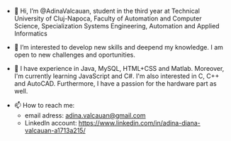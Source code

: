 - 👋 Hi, I’m @AdinaValcauan, student in the third year at Technical University of Cluj-Napoca, Faculty of Automation and Computer Science,
 Specialization Systems Engineering, Automation and Applied Informatics
 
- 👀 I’m interested to develop new skills and deepend my knowledge. I am open to new challenges and oportunities.

- 🌱 I have experience in Java, MySQL, HTML+CSS and Matlab. Moreover, I'm currently learning JavaScript and C#. I'm also interested in C, C++ and AutoCAD. Furthermore, I have a passion for the hardware part as well.
<!--- 💞️ I’m looking to collaborate on ...
--->

- 📫 How to reach me:
  - email adress: adina.valcauan@gmail.com
  - LinkedIn account: https://www.linkedin.com/in/adina-diana-valcauan-a1713a215/

